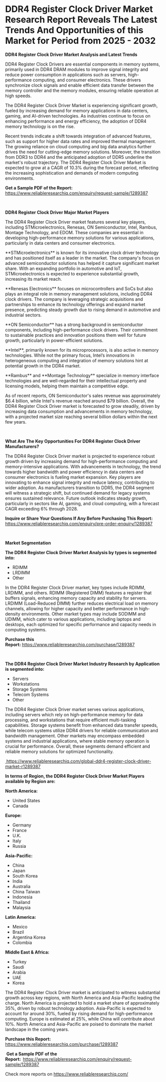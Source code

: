 <p><h1>DDR4 Register Clock Driver Market Research Report Reveals The Latest Trends And Opportunities of this Market for Period from 2025 - 2032</h1></p><p><strong>DDR4 Register Clock Driver Market Analysis and Latest Trends</strong></p>
<p><p>DDR4 Register Clock Drivers are essential components in memory systems, primarily used in DDR4 DRAM modules to improve signal integrity and reduce power consumption in applications such as servers, high-performance computing, and consumer electronics. These drivers synchronize clock signals and enable efficient data transfer between the memory controller and the memory modules, ensuring reliable operation at high speeds.</p><p>The DDR4 Register Clock Driver Market is experiencing significant growth, fueled by increasing demand for memory applications in data centers, gaming, and AI-driven technologies. As industries continue to focus on enhancing performance and energy efficiency, the adoption of DDR4 memory technology is on the rise.</p><p>Recent trends indicate a shift towards integration of advanced features, such as support for higher data rates and improved thermal management. The growing reliance on cloud computing and big data analytics further drives the need for cutting-edge memory solutions. Moreover, the transition from DDR3 to DDR4 and the anticipated adoption of DDR5 underline the market's robust trajectory. The DDR4 Register Clock Driver Market is expected to grow at a CAGR of 10.3% during the forecast period, reflecting the increasing sophistication and demands of modern computing environments.</p></p>
<p><strong>Get a Sample PDF of the Report:&nbsp;</strong> <a href="https://www.reliableresearchiq.com/enquiry/request-sample/1289387?utm_campaign=1159&utm_medium=2&utm_source=Github&utm_content=ia&utm_term=16012025&utm_id=ddr4-register-clock-driver">https://www.reliableresearchiq.com/enquiry/request-sample/1289387</a></p>
<p>&nbsp;</p>
<p><strong>DDR4 Register Clock Driver Major Market Players</strong></p>
<p><p>The DDR4 Register Clock Driver market features several key players, including STMicroelectronics, Renesas, ON Semiconductor, Intel, Rambus, Montage Technology, and EDOM. These companies are essential in developing high-performance memory solutions for various applications, particularly in data centers and consumer electronics.</p><p>**STMicroelectronics** is known for its innovative clock driver technology and has positioned itself as a leader in the market. The company's focus on advanced semiconductor solutions has helped it capture significant market share. With an expanding portfolio in automotive and IoT, STMicroelectronics is expected to experience substantial growth, increasing its market reach.</p><p>**Renesas Electronics** focuses on microcontrollers and SoCs but also plays an integral role in memory management solutions, including DDR4 clock drivers. The company is leveraging strategic acquisitions and partnerships to enhance its technology offerings and expand market presence, predicting steady growth due to rising demand in automotive and industrial sectors.</p><p>**ON Semiconductor** has a strong background in semiconductor components, including high-performance clock drivers. Their commitment to sustainable practices and innovation positions them well for future growth, particularly in power-efficient solutions.</p><p>**Intel**, primarily known for its microprocessors, is also active in memory technologies. While not the primary focus, Intel’s innovations in heterogeneous computing and integration of memory solutions hint at potential growth in the DDR4 market.</p><p>**Rambus** and **Montage Technology** specialize in memory interface technologies and are well-regarded for their intellectual property and licensing models, helping them maintain a competitive edge.</p><p>As of recent reports, ON Semiconductor's sales revenue was approximately $6.4 billion, while Intel's revenue reached around $79 billion. Overall, the DDR4 Register Clock Driver market is forecasted to grow steadily, driven by increasing data consumption and advancements in memory technology, with a projected market size reaching several billion dollars within the next few years.</p></p>
<p>&nbsp;</p>
<p><strong>What Are The Key Opportunities For DDR4 Register Clock Driver Manufacturers?</strong></p>
<p><p>The DDR4 Register Clock Driver market is projected to experience robust growth driven by increasing demand for high-performance computing and memory-intensive applications. With advancements in technology, the trend towards higher bandwidth and power efficiency in data centers and consumer electronics is fueling market expansion. Key players are innovating to enhance signal integrity and reduce latency, contributing to wider adoption. As manufacturers transition to DDR5, the DDR4 segment will witness a strategic shift, but continued demand for legacy systems ensures sustained relevance. Future outlook indicates steady growth, particularly in sectors like AI, gaming, and cloud computing, with a forecast CAGR exceeding 6% through 2028.</p></p>
<p><strong>Inquire or Share Your Questions If Any Before Purchasing This Report:</strong> <a href="https://www.reliableresearchiq.com/enquiry/pre-order-enquiry/1289387?utm_campaign=1159&utm_medium=2&utm_source=Github&utm_content=ia&utm_term=16012025&utm_id=ddr4-register-clock-driver">https://www.reliableresearchiq.com/enquiry/pre-order-enquiry/1289387</a></p>
<p>&nbsp;</p>
<p><strong>Market Segmentation</strong></p>
<p><strong>The DDR4 Register Clock Driver Market Analysis by types is segmented into:</strong></p>
<p><ul><li>RDIMM</li><li>LRDIMM</li><li>Other</li></ul></p>
<p><p>In the DDR4 Register Clock Driver market, key types include RDIMM, LRDIMM, and others. RDIMM (Registered DIMM) features a register that buffers signals, enhancing memory capacity and stability for servers. LRDIMM (Load-Reduced DIMM) further reduces electrical load on memory channels, allowing for higher capacity and better performance in high-density environments. Other market types may include SODIMM and UDIMM, which cater to various applications, including laptops and desktops, each optimized for specific performance and capacity needs in computing systems.</p></p>
<p><strong>Purchase this Report:&nbsp;</strong><a href="https://www.reliableresearchiq.com/purchase/1289387?utm_campaign=1159&utm_medium=2&utm_source=Github&utm_content=ia&utm_term=16012025&utm_id=ddr4-register-clock-driver">https://www.reliableresearchiq.com/purchase/1289387</a></p>
<p>&nbsp;</p>
<p><strong>The DDR4 Register Clock Driver Market Industry Research by Application is segmented into:</strong></p>
<p><ul><li>Servers</li><li>Workstations</li><li>Storage Systems</li><li>Telecom Systems</li><li>Other</li></ul></p>
<p><p>The DDR4 Register Clock Driver market serves various applications, including servers which rely on high-performance memory for data processing, and workstations that require efficient multi-tasking capabilities. Storage systems benefit from enhanced data transfer speeds, while telecom systems utilize DDR4 drivers for reliable communication and bandwidth management. Other markets may encompass embedded systems and industrial applications, where stable memory operation is crucial for performance. Overall, these segments demand efficient and reliable memory solutions for optimized functionality.</p></p>
<p><a href="https://www.reliableresearchiq.com/global-ddr4-register-clock-driver-market-r1289387?utm_campaign=1159&utm_medium=2&utm_source=Github&utm_content=ia&utm_term=16012025&utm_id=ddr4-register-clock-driver">&nbsp;https://www.reliableresearchiq.com/global-ddr4-register-clock-driver-market-r1289387</a></p>
<p><strong>In terms of Region, the DDR4 Register Clock Driver Market Players available by Region are:</strong></p>
<p>
    <p> <strong> North America: </strong>
        <ul>
            <li>United States</li>
            <li>Canada</li>
        </ul>
        </p> 
    <p> <strong> Europe: </strong>
        <ul>
            <li>Germany</li>
            <li>France</li>
            <li>U.K.</li>
            <li>Italy</li>
            <li>Russia</li>
        </ul>
        </p> 
    <p> <strong> Asia-Pacific: </strong>
        <ul>
            <li>China</li>
            <li>Japan</li>
            <li>South Korea</li>
            <li>India</li>
            <li>Australia</li>
            <li>China Taiwan</li>
            <li>Indonesia</li>
            <li>Thailand</li>
            <li>Malaysia</li>
        </ul>
        </p> 
    <p> <strong> Latin America: </strong>
        <ul>
            <li>Mexico</li>
            <li>Brazil</li>
            <li>Argentina Korea</li>
            <li>Colombia</li>
        </ul>
        </p> 
    <p> <strong> Middle East & Africa: </strong>
        <ul>
            <li>Turkey</li>
            <li>Saudi</li>
            <li>Arabia</li>
            <li>UAE</li>
            <li>Korea</li>
        </ul>
    </p>
    </p>
<p><p>The DDR4 Register Clock Driver market is anticipated to witness substantial growth across key regions, with North America and Asia-Pacific leading the charge. North America is projected to hold a market share of approximately 35%, driven by robust technology adoption. Asia-Pacific is expected to account for around 30%, fueled by rising demand for high-performance computing. Europe is estimated at 25%, while China will contribute about 10%. North America and Asia-Pacific are poised to dominate the market landscape in the coming years.</p></p>
<p><strong>Purchase this Report: </strong><a href="https://www.reliableresearchiq.com/purchase/1289387?utm_campaign=1159&utm_medium=2&utm_source=Github&utm_content=ia&utm_term=16012025&utm_id=ddr4-register-clock-driver">https://www.reliableresearchiq.com/purchase/1289387</a></p>
<p>&nbsp;<strong>Get a Sample PDF of the Report:&nbsp;&nbsp;</strong><a href="https://www.reliableresearchiq.com/enquiry/request-sample/1289387?utm_campaign=1159&utm_medium=2&utm_source=Github&utm_content=ia&utm_term=16012025&utm_id=ddr4-register-clock-driver">https://www.reliableresearchiq.com/enquiry/request-sample/1289387</a></p>
<p><strong></strong></p>
<p>Check more reports on <a href="https://www.reliableresearchiq.com/?utm_campaign=1159&utm_medium=2&utm_source=Github&utm_content=ia&utm_term=16012025&utm_id=ddr4-register-clock-driver">https://www.reliableresearchiq.com/</a></p>